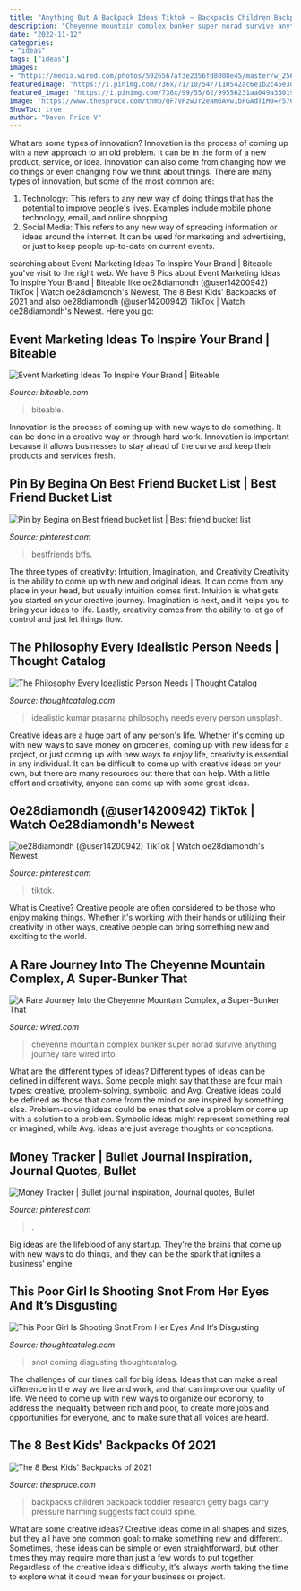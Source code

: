 ```yaml
---
title: "Anything But A Backpack Ideas Tiktok ~ Backpacks Children Backpack Toddler Research Getty Bags Carry Pressure Harming Suggests Fact Could Spine"
description: "Cheyenne mountain complex bunker super norad survive anything journey rare wired into"
date: "2022-11-12"
categories:
- "ideas"
tags: ["ideas"]
images:
- "https://media.wired.com/photos/5926567af3e2356fd8008e45/master/w_2560%2Cc_limit/Cheyenne_TA1.jpg"
featuredImage: "https://i.pinimg.com/736x/71/10/54/7110542ac6e1b2c45e3d6bc55ef07e77.jpg"
featured_image: "https://i.pinimg.com/736x/99/55/62/99556231aa049a33019a633d5aeba5d1.jpg"
image: "https://www.thespruce.com/thmb/QF7VPzwJr2eam6Avw1bFGAdTiM0=/5760x3840/filters:fill(auto,1)/toddler-with-backpack-going-to-leave-515030345-5b114c71fa6bcc0036d4b888.jpg"
ShowToc: true
author: "Davon Price V"
---
```



What are some types of innovation?
Innovation is the process of coming up with a new approach to an old problem. It can be in the form of a new product, service, or idea. Innovation can also come from changing how we do things or even changing how we think about things. There are many types of innovation, but some of the most common are: 
1) Technology: This refers to any new way of doing things that has the potential to improve people's lives. Examples include mobile phone technology, email, and online shopping. 
2) Social Media: This refers to any new way of spreading information or ideas around the internet. It can be used for marketing and advertising, or just to keep people up-to-date on current events.

	

		
searching about Event Marketing Ideas To Inspire Your Brand | Biteable you've visit to the right web. We have 8 Pics about Event Marketing Ideas To Inspire Your Brand | Biteable like oe28diamondh (@user14200942) TikTok | Watch oe28diamondh&#039;s Newest, The 8 Best Kids&#039; Backpacks of 2021 and also oe28diamondh (@user14200942) TikTok | Watch oe28diamondh&#039;s Newest. Here you go:
		
    
## Event Marketing Ideas To Inspire Your Brand | Biteable

<img loading=lazy src="https://biteable.com/content/uploads/2021/04/event-marketing-ideas-cover_SocialMedia-1200x630-c-center.png" onerror="this.onerror=null;this.src='https://tse1.mm.bing.net/th?id=OIP.rV7v9-pl8xig1l13-IM1tgHaD4&amp;pid=15.1';" alt="Event Marketing Ideas To Inspire Your Brand | Biteable">

_Source: biteable.com_

>biteable. 

	

Innovation is the process of coming up with new ways to do something. It can be done in a creative way or through hard work. Innovation is important because it allows businesses to stay ahead of the curve and keep their products and services fresh.

    
## Pin By Begina On Best Friend Bucket List | Best Friend Bucket List

<img loading=lazy src="https://i.pinimg.com/736x/99/55/62/99556231aa049a33019a633d5aeba5d1.jpg" onerror="this.onerror=null;this.src='https://tse3.mm.bing.net/th?id=OIP.bPBePQEZ3nnJKvEwPTylbgHaJ3&amp;pid=15.1';" alt="Pin by Begina on Best friend bucket list | Best friend bucket list">

_Source: pinterest.com_

>bestfriends bffs. 

	

The three types of creativity: Intuition, Imagination, and Creativity
Creativity is the ability to come up with new and original ideas. It can come from any place in your head, but usually intuition comes first. Intuition is what gets you started on your creative journey. Imagination is next, and it helps you to bring your ideas to life. Lastly, creativity comes from the ability to let go of control and just let things flow.

    
## The Philosophy Every Idealistic Person Needs | Thought Catalog

<img loading=lazy src="https://thoughtcatalog.com/wp-content/uploads/2017/05/prasanna-kumar-223903.jpg?w=1140" onerror="this.onerror=null;this.src='https://tse1.mm.bing.net/th?id=OIP.xhCRfv_U9FtQtE6eu42zzgHaE8&amp;pid=15.1';" alt="The Philosophy Every Idealistic Person Needs | Thought Catalog">

_Source: thoughtcatalog.com_

>idealistic kumar prasanna philosophy needs every person unsplash. 

	

Creative ideas are a huge part of any person's life. Whether it's coming up with new ways to save money on groceries, coming up with new ideas for a project, or just coming up with new ways to enjoy life, creativity is essential in any individual. It can be difficult to come up with creative ideas on your own, but there are many resources out there that can help. With a little effort and creativity, anyone can come up with some great ideas.

    
## Oe28diamondh (@user14200942) TikTok | Watch Oe28diamondh&#039;s Newest

<img loading=lazy src="https://i.pinimg.com/736x/65/8f/ca/658fca9abbdc47493943eae350fa6413.jpg" onerror="this.onerror=null;this.src='https://tse4.mm.bing.net/th?id=OIP.TLMElf547lPoFbcYWnxBXQAAAA&amp;pid=15.1';" alt="oe28diamondh (@user14200942) TikTok | Watch oe28diamondh&#039;s Newest">

_Source: pinterest.com_

>tiktok. 

	

What is Creative?
Creative people are often considered to be those who enjoy making things. Whether it's working with their hands or utilizing their creativity in other ways, creative people can bring something new and exciting to the world.

    
## A Rare Journey Into The Cheyenne Mountain Complex, A Super-Bunker That

<img loading=lazy src="https://media.wired.com/photos/5926567af3e2356fd8008e45/master/w_2560%2Cc_limit/Cheyenne_TA1.jpg" onerror="this.onerror=null;this.src='https://tse2.mm.bing.net/th?id=OIP.cGlYdiGHHlWyNg3_YUVW-QHaFj&amp;pid=15.1';" alt="A Rare Journey Into the Cheyenne Mountain Complex, a Super-Bunker That">

_Source: wired.com_

>cheyenne mountain complex bunker super norad survive anything journey rare wired into. 

	

What are the different types of ideas?
Different types of ideas can be defined in different ways. Some people might say that these are four main types: creative, problem-solving, symbolic, and Avg.
Creative ideas could be defined as those that come from the mind or are inspired by something else. Problem-solving ideas could be ones that solve a problem or come up with a solution to a problem. Symbolic ideas might represent something real or imagined, while Avg. ideas are just average thoughts or conceptions.

    
## Money Tracker | Bullet Journal Inspiration, Journal Quotes, Bullet

<img loading=lazy src="https://i.pinimg.com/736x/71/10/54/7110542ac6e1b2c45e3d6bc55ef07e77.jpg" onerror="this.onerror=null;this.src='https://tse1.mm.bing.net/th?id=OIP.p9Rg4KlXS3s0HAku7wlWUAHaJ3&amp;pid=15.1';" alt="Money Tracker | Bullet journal inspiration, Journal quotes, Bullet">

_Source: pinterest.com_

>. 

	

Big ideas are the lifeblood of any startup. They're the brains that come up with new ways to do things, and they can be the spark that ignites a business' engine.

    
## This Poor Girl Is Shooting Snot From Her Eyes And It’s Disgusting

<img loading=lazy src="https://thoughtcatalog.com/wp-content/uploads/2015/12/screen-shot-2015-12-15-at-11-00-53-am.png?resize=770,750&amp;quality=95&amp;strip=all&amp;crop=1" onerror="this.onerror=null;this.src='https://tse2.mm.bing.net/th?id=OIP.wunBfp7KzsrB3SArSSsWvQHaHN&amp;pid=15.1';" alt="This Poor Girl Is Shooting Snot From Her Eyes And It’s Disgusting">

_Source: thoughtcatalog.com_

>snot coming disgusting thoughtcatalog. 

	

The challenges of our times call for big ideas. Ideas that can make a real difference in the way we live and work, and that can improve our quality of life. We need to come up with new ways to organize our economy, to address the inequality between rich and poor, to create more jobs and opportunities for everyone, and to make sure that all voices are heard.

    
## The 8 Best Kids&#039; Backpacks Of 2021

<img loading=lazy src="https://www.thespruce.com/thmb/QF7VPzwJr2eam6Avw1bFGAdTiM0=/5760x3840/filters:fill(auto,1)/toddler-with-backpack-going-to-leave-515030345-5b114c71fa6bcc0036d4b888.jpg" onerror="this.onerror=null;this.src='https://tse3.mm.bing.net/th?id=OIP.TlJA-M-itWCkT7UWIDCG8gHaE8&amp;pid=15.1';" alt="The 8 Best Kids&#039; Backpacks of 2021">

_Source: thespruce.com_

>backpacks children backpack toddler research getty bags carry pressure harming suggests fact could spine. 

	

What are some creative ideas?
Creative ideas come in all shapes and sizes, but they all have one common goal: to make something new and different. Sometimes, these ideas can be simple or even straightforward, but other times they may require more than just a few words to put together. Regardless of the creative idea's difficulty, it's always worth taking the time to explore what it could mean for your business or project.

